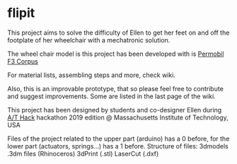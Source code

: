 # flipit
This project aims to solve the difficulty of Ellen to get her feet on and off the footplate of her wheelchair with a mechatronic solution.

The wheel chair model is this project has been developed with is [Permobil F3 Corpus](http://www.permobil.com/en-GB/English/C/Products/F3-Corpus/)
 
For material lists, assembling steps and more, check wiki. 

Also, this is an improvable prototype, that so please feel free to contribute and suggest improvements. Some are listed in the last page of the wiki. 
  
This project has been designed by students and co-designer Ellen during  [A/T Hack](http://assistivetech.mit.edu/home.html) hackathon 2019 edition @ Massachusetts Institute of Technology, USA

 
Files of the project related to the upper part (arduino) has a 0 before, for the lower part (actuators, springs...) has a 1 before. Structure of files:
3dmodels
  .3dm files (Rhinoceros)
  3dPrint (.stl)
  LaserCut (.dxf)
